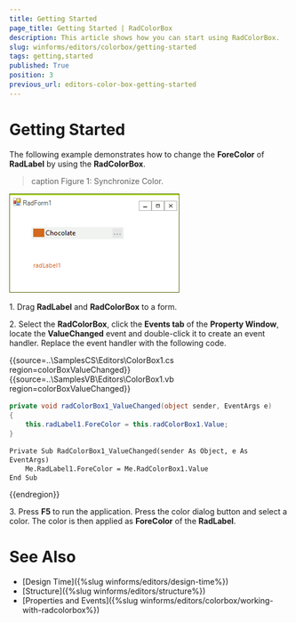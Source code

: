 ```yaml
---
title: Getting Started
page_title: Getting Started | RadColorBox
description: This article shows how you can start using RadColorBox. 
slug: winforms/editors/colorbox/getting-started
tags: getting,started
published: True
position: 3
previous_url: editors-color-box-getting-started
---
```


# Getting Started

The following example demonstrates how to change the __ForeColor__  of __RadLabel__ by using the __RadColorBox__.
		
>caption Figure 1: Synchronize Color.

![editors-color-box-getting-started 001](images/editors-color-box-getting-started001.png)
 
1\. Drag __RadLabel__ and __RadColorBox__ to a form.

2\. Select the __RadColorBox__, click the __Events tab__ of the __Property Window__, locate the __ValueChanged__ event and double-click it to create an event handler. Replace the event handler with the following code. 

{{source=..\SamplesCS\Editors\ColorBox1.cs region=colorBoxValueChanged}} 
{{source=..\SamplesVB\Editors\ColorBox1.vb region=colorBoxValueChanged}} 

````C#
private void radColorBox1_ValueChanged(object sender, EventArgs e)
{
    this.radLabel1.ForeColor = this.radColorBox1.Value;
}

````
````VB.NET
Private Sub RadColorBox1_ValueChanged(sender As Object, e As EventArgs)
    Me.RadLabel1.ForeColor = Me.RadColorBox1.Value
End Sub

````

{{endregion}} 
 
3\. Press __F5__ to run the application. Press the color dialog button and select a color. The color is then applied as __ForeColor__ of the __RadLabel__.

# See Also

* [Design Time]({%slug winforms/editors/design-time%})
* [Structure]({%slug winforms/editors/structure%})
* [Properties and Events]({%slug winforms/editors/colorbox/working-with-radcolorbox%})